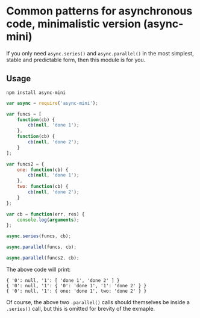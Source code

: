 # Common patterns for asynchronous code, minimalistic version (async-mini)

If you only need `async.series()` and `async.parallel()` in the most simplest, stable and predictable form, then this module is for you.

## Usage

	npm install async-mini

```js
var async = require('async-mini');

var funcs = [
	function(cb) {
		cb(null, 'done 1');
	},
	function(cb) {
		cb(null, 'done 2');
	}
];

var funcs2 = {
	one: function(cb) {
		cb(null, 'done 1');
	},
	two: function(cb) {
		cb(null, 'done 2');
	}
};

var cb = function(err, res) {
	console.log(arguments);
};

async.series(funcs, cb);

async.parallel(funcs, cb);

async.parallel(funcs2, cb);
```

The above code will print:

	{ '0': null, '1': [ 'done 1', 'done 2' ] }
	{ '0': null, '1': { '0': 'done 1', '1': 'done 2' } }
	{ '0': null, '1': { one: 'done 1', two: 'done 2' } }

Of course, the above two `.parallel()` calls should themselves be inside a `.series()` call, but this is omitted for brevity of the exmaple.
